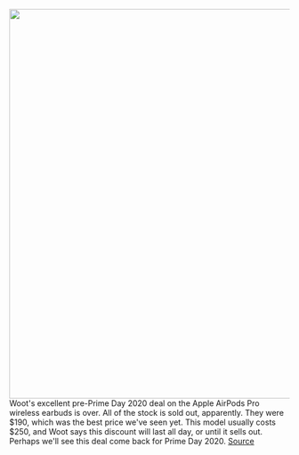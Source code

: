 <img src='https://cdn.vox-cdn.com/thumbor/fi1M7UhPLh25Isdu4I7PsLrYeLM=/0x0:2040x1360/1200x800/filters:focal(831x714:1157x1040)/cdn.vox-cdn.com/uploads/chorus_image/image/67617353/akrales_191030_3763_0147.0.jpg' width='700px' /><br/>
Woot's excellent pre-Prime Day 2020 deal on the Apple AirPods Pro wireless earbuds is over. All of the stock is sold out, apparently. They were $190, which was the best price we've seen yet. This model usually costs $250, and Woot says this discount will last all day, or until it sells out. Perhaps we'll see this deal come back for Prime Day 2020.
<a href='https://www.theverge.com/good-deals/2020/10/12/21511788/apple-airpods-pro-wireless-headphones-earbuds-woot-prime-day-2020-deal-sale'> Source <a/>